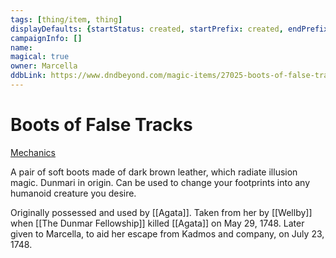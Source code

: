 ```yaml
---
tags: [thing/item, thing]
displayDefaults: {startStatus: created, startPrefix: created, endPrefix: destroyed, endStatus: destroyed}
campaignInfo: []
name:
magical: true
owner: Marcella
ddbLink: https://www.dndbeyond.com/magic-items/27025-boots-of-false-tracks
---
```

# Boots of False Tracks

[Mechanics](https://www.dndbeyond.com/magic-items/27025-boots-of-false-tracks)

A pair of soft boots made of dark brown leather, which radiate illusion magic. Dunmari in origin. Can be used to change your footprints into any humanoid creature you desire. 

Originally possessed and used by [[Agata]]. Taken from her by [[Wellby]] when [[The Dunmar Fellowship]] killed [[Agata]] on May 29, 1748. Later given to Marcella, to aid her escape from Kadmos and company, on July 23, 1748. 